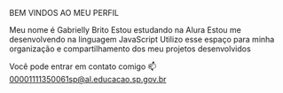 BEM VINDOS AO MEU PERFIL

Meu nome é Gabrielly Brito
Estou estudando na Alura
Estou me desenvolvendo na linguagem JavaScript
Utilizo esse espaço para minha organização e compartilhamento dos meu projetos desenvolvidos

Você pode entrar em contato comigo 📫
00001111350061sp@al.educacao.sp.gov.br
